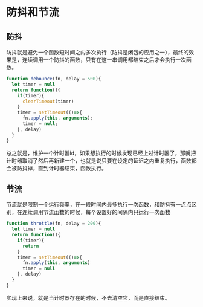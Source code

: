 # 防抖和节流

## 防抖

防抖就是避免一个函数短时间之内多次执行（防抖是闭包的应用之一），最终的效果是，连续调用一个防抖的函数，只有在这一串调用都结束之后才会执行一次函数。

```js
function debounce(fn, delay = 500){
  let timer = null
  return function(){
    if(timer){
      clearTimeout(timer)
    }
    timer = setTimeout(()=>{
      fn.apply(this, arguments);
      timer = null;
    }, delay)
  }
}
```

总之就是，维护一个计时器id，如果想执行的时候发现已经上过计时器了，那就把计时器取消了然后再新建一个，也就是说只要在设定的延迟之内重复执行，函数都会被防抖掉，直到计时器结束，函数执行。

## 节流

节流就是限制一个运行频率，在一段时间内最多执行一次函数，和防抖有一点点区别，在连续调用节流函数的时候，每个设置好的间隔内只运行一次函数

```js
function throttle(fn, delay = 200){
  let timer = null
  return function(){
    if(timer){
      return
    }
    timer = setTimeout(()=>{
      fn.apply(this, arguments)
      timer = null
    }, delay)
  }
}
```

实现上来说，就是当计时器存在的时候，不去清空它，而是直接结束。